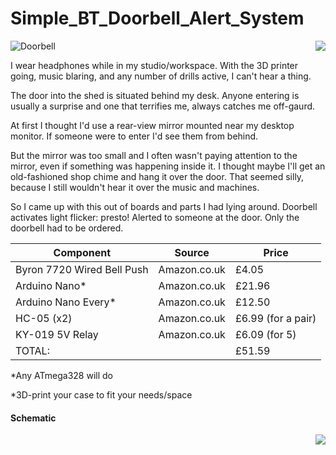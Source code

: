 # Simple_BT_Doorbell_Alert_System

<img src="https://i.ibb.co/nzKSpyY/Doorbell.png" alt="Doorbell" border="0">

<IMG SRC="https://i.ibb.co/VWgTkFg/20201106-124621-1.gif" ALIGN="right"/>

I wear headphones while in my studio/workspace. With the 3D printer going, music blaring, and any number of drills active, I can't hear a thing. 

The door into the shed is situated behind my desk. Anyone entering is usually a surprise and one that terrifies me, always catches me off-gaurd.

At first I thought I'd use a rear-view mirror mounted near my desktop monitor. If someone were to enter I'd see them from behind. 

But the mirror was too small and I often wasn't paying attention to the mirror, even if something was happening inside it. I thought maybe I'll get an old-fashioned shop chime and hang it over the door. That seemed silly, because I still wouldn't hear it over the music and machines.

So I came up with this out of boards and parts I had lying around. Doorbell activates light flicker: presto! Alerted to someone at the door. Only the doorbell had to be ordered. </a>

Component | Source  | Price
------------ | -------------  | ------------- 
Byron 7720 Wired Bell Push | Amazon.co.uk | £4.05
Arduino Nano* | Amazon.co.uk | £21.96
Arduino Nano Every* | Amazon.co.uk | £12.50
HC-05 (x2) | Amazon.co.uk | £6.99 (for a pair)
KY-019 5V Relay | Amazon.co.uk | £6.09 (for 5)
TOTAL:   | | £51.59

*Any ATmega328 will do

*3D-print your case to fit your needs/space

#### Schematic

<img src="https://i.ibb.co/WcZRXSm/doorbellschem.png"  ALIGN="right"/>
